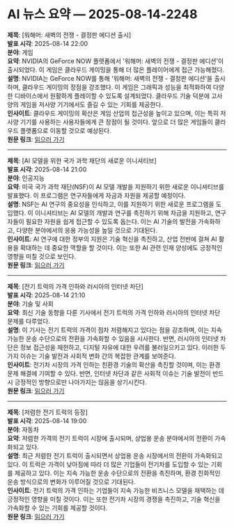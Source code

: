 # AI 뉴스 요약 — 2025-08-14-2248

**제목**: [워해머: 새벽의 전쟁 - 결정판 에디션 출시]  
**발표 시각**: 2025-08-14 22:00  
**분야**: 게임  
**요약**: NVIDIA의 GeForce NOW 플랫폼에서 '워해머: 새벽의 전쟁 - 결정판 에디션'이 출시되었다. 이 게임은 클라우드 게이밍을 통해 더 많은 플레이어에게 접근 가능해졌다.  
**설명**: NVIDIA는 GeForce NOW를 통해 '워해머: 새벽의 전쟁 - 결정판 에디션'을 출시하며, 클라우드 게이밍의 장점을 강조했다. 이 게임은 그래픽과 성능을 최적화하여 다양한 디바이스에서 원활하게 플레이할 수 있도록 설계되었다. 클라우드 기술 덕분에 고사양의 게임을 저사양 기기에서도 즐길 수 있는 기회를 제공한다.  
**인사이트**: 클라우드 게이밍의 확산은 게임 산업의 접근성을 높이고 있으며, 이는 특히 저사양 기기를 사용하는 사용자들에게 큰 장점이 될 것이다. 앞으로 더 많은 게임들이 클라우드 플랫폼으로 이동할 것으로 예상된다.  
**원문 링크**: [읽으러 가기](https://blogs.nvidia.com/blog/geforce-now-thursday-warhammer-dawn-of-war-definitive-edition/)

---

**제목**: [AI 모델을 위한 국가 과학 재단의 새로운 이니셔티브]  
**발표 시각**: 2025-08-14 21:00  
**분야**: 인공지능  
**요약**: 미국 국가 과학 재단(NSF)이 AI 모델 개발을 지원하기 위한 새로운 이니셔티브를 발표했다. 이 프로그램은 연구자들에게 자금과 자원을 제공할 예정이다.  
**설명**: NSF는 AI 연구의 중요성을 인식하고, 이를 지원하기 위한 새로운 프로그램을 도입했다. 이 이니셔티브는 AI 모델의 개발과 연구를 촉진하기 위해 자금을 지원하고, 연구자들이 필요한 자원을 쉽게 접근할 수 있도록 돕는다. 이는 AI 기술의 발전을 가속화하고, 다양한 분야에서의 응용 가능성을 높일 것으로 기대된다.  
**인사이트**: AI 연구에 대한 정부의 지원은 기술 혁신을 촉진하고, 산업 전반에 걸쳐 AI 활용을 확대하는 데 중요한 역할을 할 것이다. 이는 또한 AI 관련 인재 양성에도 긍정적인 영향을 미칠 것으로 보인다.  
**원문 링크**: [읽으러 가기](https://blogs.nvidia.com/blog/national-science-foundation-ai2-open-ai-models/)

---

**제목**: [전기 트럭의 가격 인하와 러시아의 인터넷 차단]  
**발표 시각**: 2025-08-14 21:10  
**분야**: 기술 및 사회  
**요약**: 최신 기술 동향을 다룬 기사에서 전기 트럭의 가격 인하와 러시아의 인터넷 차단 문제를 다루었다.  
**설명**: 이 기사는 전기 트럭의 가격이 점차 저렴해지고 있다는 점을 강조하며, 이는 지속 가능한 운송 수단으로의 전환을 가속화할 수 있음을 시사한다. 반면, 러시아의 인터넷 차단은 정보 접근성을 제한하고, 디지털 자유에 대한 우려를 불러일으키고 있다. 이러한 두 가지 이슈는 기술 발전과 사회적 변화 간의 복잡한 관계를 보여준다.  
**인사이트**: 전기차 시장의 가격 인하는 친환경 기술의 확산을 촉진할 것이며, 이는 환경 문제 해결에 기여할 수 있다. 반면, 인터넷 차단과 같은 사회적 이슈는 기술 발전이 반드시 긍정적인 방향으로만 나아가지는 않음을 상기시킨다.  
**원문 링크**: [읽으러 가기](https://www.technologyreview.com/2025/08/14/1121839/the-download-affordable-ev-trucks-and-russias-latest-internet-block/)

---

**제목**: [저렴한 전기 트럭의 등장]  
**발표 시각**: 2025-08-14 19:00  
**분야**: 자동차  
**요약**: 저렴한 가격의 전기 트럭이 시장에 출시되며, 상업용 운송 분야에서의 전환이 가속화되고 있다.  
**설명**: 최근 저렴한 전기 트럭이 출시되면서 상업용 운송 시장에서의 전환이 가속화되고 있다. 이 트럭은 가격이 낮아짐에 따라 더 많은 기업들이 전기차를 도입할 수 있는 기회를 제공하고 있다. 이는 지속 가능한 운송 수단으로의 전환을 촉진하며, 환경 친화적인 운송 방식으로의 변화가 이루어질 것으로 기대된다.  
**인사이트**: 전기 트럭의 가격 인하는 기업들이 지속 가능한 비즈니스 모델을 채택하는 데 긍정적인 영향을 미칠 것이다. 이는 또한 전기차 시장의 경쟁을 촉진하고, 기술 혁신을 가속화할 수 있는 기회를 제공할 것이다.  
**원문 링크**: [읽으러 가기](https://www.technologyreview.com/2025/08/14/1121795/affordable-electric-truck/)